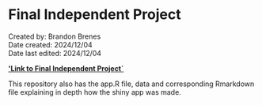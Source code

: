 # Final Independent Project
Created by: Brandon Brenes  
Date created: 2024/12/04  
Date last edited: 2024/12/04

**['Link to Final Independent Project`](https://brenesb.shinyapps.io/cnp_aloha_app/)**

This repository also has the app.R file, data and corresponding Rmarkdown file explaining in depth how the shiny app was made.
